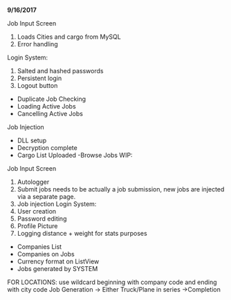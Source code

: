**9/16/2017**

Job Input Screen
1. Loads Cities and cargo from MySQL
2. Error handling

Login System:
1. Salted and hashed passwords
2. Persistent login
3. Logout button

- Duplicate Job Checking
- Loading Active Jobs
- Cancelling Active Jobs

Job Injection
- DLL setup
- Decryption complete
- Cargo List Uploaded
-Browse Jobs
WIP:

Job Input Screen
1. Autologger
2. Submit jobs needs to be actually a job submission, new jobs are injected via a separate page.
4. Job injection
Login System:
1. User creation
2. Password editing
3. Profile Picture
4. Logging distance + weight for stats purposes

- Companies List
- Companies on Jobs
- Currency format on ListView
- Jobs generated by SYSTEM

FOR LOCATIONS: use wildcard beginning with company code and ending with city code
Job Generation -> Either Truck/Plane in series ->Completion

